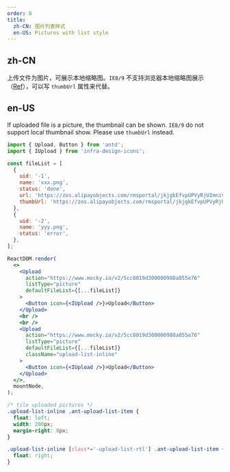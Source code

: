 ```yaml
---
order: 8
title:
  zh-CN: 图片列表样式
  en-US: Pictures with list style
---
```


## zh-CN

上传文件为图片，可展示本地缩略图。`IE8/9` 不支持浏览器本地缩略图展示（[Ref](https://developer.mozilla.org/en-US/docs/Web/API/FileReader/readAsDataURL)），可以写 `thumbUrl` 属性来代替。

## en-US

If uploaded file is a picture, the thumbnail can be shown. `IE8/9` do not support local thumbnail show. Please use `thumbUrl` instead.

```jsx
import { Upload, Button } from 'antd';
import { IUpload } from 'infra-design-icons';

const fileList = [
  {
    uid: '-1',
    name: 'xxx.png',
    status: 'done',
    url: 'https://zos.alipayobjects.com/rmsportal/jkjgkEfvpUPVyRjUImniVslZfWPnJuuZ.png',
    thumbUrl: 'https://zos.alipayobjects.com/rmsportal/jkjgkEfvpUPVyRjUImniVslZfWPnJuuZ.png',
  },
  {
    uid: '-2',
    name: 'yyy.png',
    status: 'error',
  },
];

ReactDOM.render(
  <>
    <Upload
      action="https://www.mocky.io/v2/5cc8019d300000980a055e76"
      listType="picture"
      defaultFileList={[...fileList]}
    >
      <Button icon={<IUpload />}>Upload</Button>
    </Upload>
    <br />
    <br />
    <Upload
      action="https://www.mocky.io/v2/5cc8019d300000980a055e76"
      listType="picture"
      defaultFileList={[...fileList]}
      className="upload-list-inline"
    >
      <Button icon={<IUpload />}>Upload</Button>
    </Upload>
  </>,
  mountNode,
);
```

```css
/* tile uploaded pictures */
.upload-list-inline .ant-upload-list-item {
  float: left;
  width: 200px;
  margin-right: 8px;
}

.upload-list-inline [class*='-upload-list-rtl'] .ant-upload-list-item {
  float: right;
}
```
